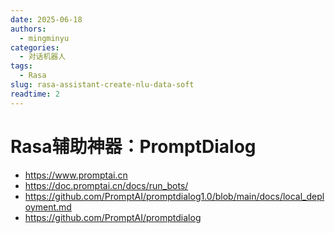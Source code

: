```yaml
---
date: 2025-06-18
authors:
  - mingminyu
categories:
  - 对话机器人
tags:
  - Rasa
slug: rasa-assistant-create-nlu-data-soft
readtime: 2
---
```


# Rasa辅助神器：PromptDialog

- https://www.promptai.cn
- https://doc.promptai.cn/docs/run_bots/
- https://github.com/PromptAI/promptdialog1.0/blob/main/docs/local_deployment.md
- https://github.com/PromptAI/promptdialog
